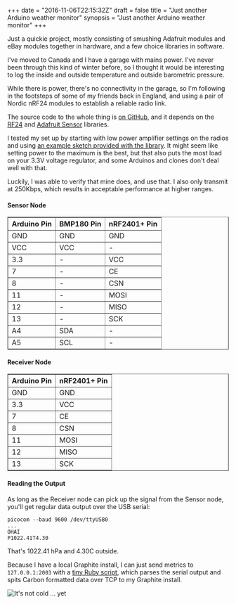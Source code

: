 +++
date = "2016-11-06T22:15:32Z"
draft = false
title = "Just another Arduino weather monitor"
synopsis = "Just another Arduino weather monitor"
+++

Just a quickie project, mostly consisting of smushing Adafruit modules and eBay
modules together in hardware, and a few choice libraries in software.

I've moved to Canada and I have a garage with mains power. I've never been
through this kind of winter before, so I thought it would be interesting to log
the inside and outside temperature and outside barometric pressure.

While there is power,
there's no connectivity in the garage, so I'm following in the footsteps of
some of my friends back in England, and using a pair of Nordic nRF24 modules to
establish a reliable radio link.

The source code to the whole thing is [on GitHub](https://github.com/insom/weather), and it depends on the [RF24][] and [Adafruit Sensor][af] libraries.

[RF24]: https://github.com/tmrh20/RF24/
[af]: https://github.com/adafruit/Adafruit_BMP085_Unified

I tested my set up by starting with low power amplifier settings on the radios
and using [an example sketch provided with the library][sk]. It might seem like
setting power to the maximum is the best, but that also puts the most load on
your 3.3V voltage regulator, and some Arduinos and clones don't deal well with
that.

Luckily, I was able to verify that mine does, and use that. I also only
transmit at 250Kbps, which results in acceptable performance at higher ranges.

[sk]: http://tmrh20.github.io/RF24/GettingStarted_8ino-example.html

#### Sensor Node

<table border="1" cellpadding="5">
<tr><th>Arduino Pin</th><th>BMP180 Pin</th><th>nRF2401+ Pin</th></tr>
<tr><td>GND</td><td>GND</td><td>GND</td></tr>
<tr><td>VCC</td><td>VCC</td><td>-</td></tr>
<tr><td>3.3</td><td>-</td><td>VCC</td></tr>
<tr><td>7</td><td>-</td><td>CE</td></tr>
<tr><td>8</td><td>-</td><td>CSN</td></tr>
<tr><td>11</td><td>-</td><td>MOSI</td></tr>
<tr><td>12</td><td>-</td><td>MISO</td></tr>
<tr><td>13</td><td>-</td><td>SCK</td></tr>
<tr><td>A4</td><td>SDA</td><td>-</td></tr>
<tr><td>A5</td><td>SCL</td><td>-</td></tr>
</table>

#### Receiver Node

<table border="1" cellpadding="5">
<tr><th>Arduino Pin</th><th>nRF2401+ Pin</th></tr>
<tr><td>GND</td><td>GND</td></tr>
<tr><td>3.3</td><td>VCC</td></tr>
<tr><td>7</td><td>CE</td></tr>
<tr><td>8</td><td>CSN</td></tr>
<tr><td>11</td><td>MOSI</td></tr>
<tr><td>12</td><td>MISO</td></tr>
<tr><td>13</td><td>SCK</td></tr>
</table>

#### Reading the Output

As long as the Receiver node can pick up the signal from the Sensor node, you'll get regular data output over the USB serial:

    picocom --baud 9600 /dev/ttyUSB0
    ...
    OHAI
    P1022.41T4.30

That's 1022.41 hPa and 4.30C outside.

Because I have a local Graphite install, I can just send metrics to
`127.0.0.1:2003` with a [tiny Ruby script][trs], which parses the serial output
and spits Carbon formatted data over TCP to my Graphite install.

![It's not cold ... yet](https://insm.cf/_/temperature.png)

[trs]: https://github.com/insom/weather/blob/master/agent.rb
